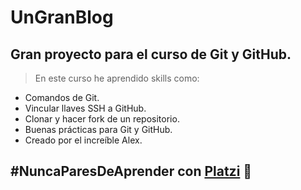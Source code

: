 # UnGranBlog
## Gran proyecto para el curso de Git y GitHub.
> En este curso he aprendido skills como:
* Comandos de Git.
* Vincular llaves SSH a GitHub.
* Clonar y hacer fork de un repositorio.
* Buenas prácticas para Git y GitHub.
* Creado por el increíble Alex.

## #NuncaParesDeAprender con [Platzi](https://platzi.com) :green_heart:
